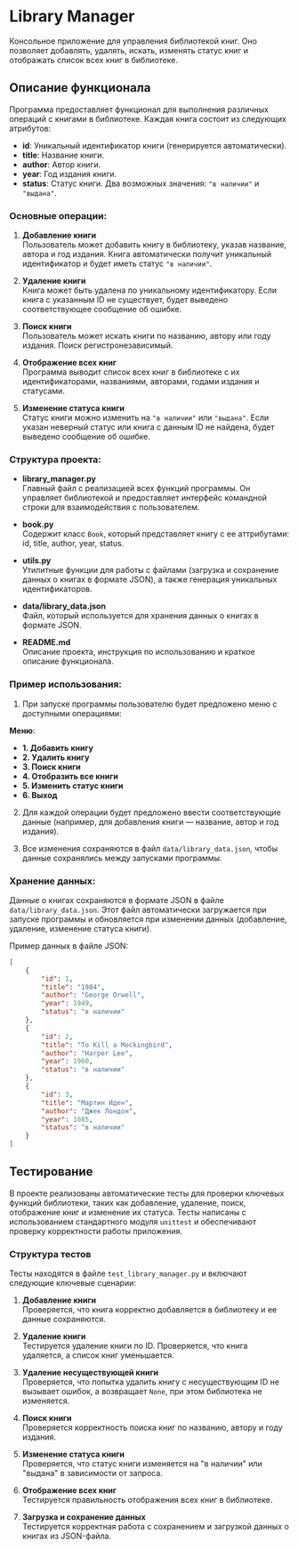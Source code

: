 # Library Manager

Консольное приложение для управления библиотекой книг. Оно позволяет добавлять, удалять, искать, изменять статус книг и отображать список всех книг в библиотеке.

## Описание функционала

Программа предоставляет функционал для выполнения различных операций с книгами в библиотеке. Каждая книга состоит из следующих атрибутов:

- **id**: Уникальный идентификатор книги (генерируется автоматически).
- **title**: Название книги.
- **author**: Автор книги.
- **year**: Год издания книги.
- **status**: Статус книги. Два возможных значения: `"в наличии"` и `"выдана"`.

### Основные операции:

1. **Добавление книги**  
   Пользователь может добавить книгу в библиотеку, указав название, автора и год издания. Книга автоматически получит уникальный идентификатор и будет иметь статус `"в наличии"`.
   
2. **Удаление книги**  
   Книга может быть удалена по уникальному идентификатору. Если книга с указанным ID не существует, будет выведено соответствующее сообщение об ошибке.

3. **Поиск книги**  
   Пользователь может искать книги по названию, автору или году издания. Поиск регистронезависимый.

4. **Отображение всех книг**  
   Программа выводит список всех книг в библиотеке с их идентификаторами, названиями, авторами, годами издания и статусами.

5. **Изменение статуса книги**  
   Статус книги можно изменить на `"в наличии"` или `"выдана"`. Если указан неверный статус или книга с данным ID не найдена, будет выведено сообщение об ошибке.

### Структура проекта:

- **library_manager.py**  
  Главный файл с реализацией всех функций программы. Он управляет библиотекой и предоставляет интерфейс командной строки для взаимодействия с пользователем.

- **book.py**  
  Содержит класс `Book`, который представляет книгу с ее аттрибутами: id, title, author, year, status.

- **utils.py**  
  Утилитные функции для работы с файлами (загрузка и сохранение данных о книгах в формате JSON), а также генерация уникальных идентификаторов.

- **data/library_data.json**  
  Файл, который используется для хранения данных о книгах в формате JSON.

- **README.md**  
  Описание проекта, инструкция по использованию и краткое описание функционала.

### Пример использования:

1. При запуске программы пользователю будет предложено меню с доступными операциями:

**Меню**:

- **1. Добавить книгу**
- **2. Удалить книгу**
- **3. Поиск книги**
- **4. Отобразить все книги**
- **5. Изменить статус книги**
- **6. Выход**


2. Для каждой операции будет предложено ввести соответствующие данные (например, для добавления книги — название, автор и год издания).

3. Все изменения сохраняются в файл `data/library_data.json`, чтобы данные сохранялись между запусками программы.

### Хранение данных:

Данные о книгах сохраняются в формате JSON в файле `data/library_data.json`. Этот файл автоматически загружается при запуске программы и обновляется при изменении данных (добавление, удаление, изменение статуса книги).

Пример данных в файле JSON:

```json
[
    {
        "id": 1,
        "title": "1984",
        "author": "George Orwell",
        "year": 1949,
        "status": "в наличии"
    },
    {
        "id": 2,
        "title": "To Kill a Mockingbird",
        "author": "Harper Lee",
        "year": 1960,
        "status": "в наличии"
    },
    {
        "id": 3,
        "title": "Мартин Иден",
        "author": "Джек Лондон",
        "year": 1085,
        "status": "в наличии"
    }
]
```

## Тестирование

В проекте реализованы автоматические тесты для проверки ключевых функций библиотеки, таких как добавление, удаление, поиск, отображение книг и изменение их статуса. Тесты написаны с использованием стандартного модуля `unittest` и обеспечивают проверку корректности работы приложения.

### Структура тестов

Тесты находятся в файле `test_library_manager.py` и включают следующие ключевые сценарии:

1. **Добавление книги**  
   Проверяется, что книга корректно добавляется в библиотеку и ее данные сохраняются.

2. **Удаление книги**  
   Тестируется удаление книги по ID. Проверяется, что книга удаляется, а список книг уменьшается.

3. **Удаление несуществующей книги**  
   Проверяется, что попытка удалить книгу с несуществующим ID не вызывает ошибок, а возвращает `None`, при этом библиотека не изменяется.

4. **Поиск книги**  
   Проверяется корректность поиска книг по названию, автору и году издания.

5. **Изменение статуса книги**  
   Проверяется, что статус книги изменяется на "в наличии" или "выдана" в зависимости от запроса.

6. **Отображение всех книг**  
   Тестируется правильность отображения всех книг в библиотеке.

7. **Загрузка и сохранение данных**  
   Тестируется корректная работа с сохранением и загрузкой данных о книгах из JSON-файла.

